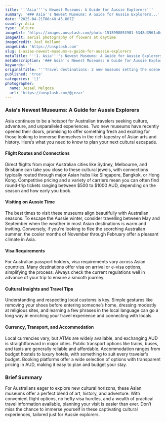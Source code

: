 ```yaml
---
title: '''Asia''''s Newest Museums: A Guide for Aussie Explorers'''
summary: '### Asia''s Newest Museums: A Guide for Aussie Explorers...'
date: '2025-04-21T08:48:45.807Z'
country: Asia
type: Culture
imageUrl: 'https://images.unsplash.com/photo-1518998053901-5348d3961a04'
imageAlt: aerial photography of flowers at daytime
imageCredit: Joel Holland
imageLink: 'https://unsplash.com'
slug: 1-asias-newest-museums-a-guide-for-aussie-explorers
metaTitle: '''1. Asia''''s Newest Museums: A Guide for Aussie Explorers'''
metaDescription: '### Asia''s Newest Museums: A Guide for Aussie Explorers...'
keywords: ''
originalTitle: '''Travel destinations: 2 new museums setting the scene in Asia - ArtsHub'''
published: 'true'
categories: '[]'
photographer:
  name: Jezael Melgoza
  url: 'https://unsplash.com/@jezar'
---
```







### Asia's Newest Museums: A Guide for Aussie Explorers

Asia continues to be a hotspot for Australian travelers seeking culture, adventure, and unparalleled experiences. Two new museums have recently opened their doors, promising to offer something fresh and exciting for those looking to immerse themselves in the rich tapestry of Asian arts and history. Here’s what you need to know to plan your next cultural escapade.

#### Flight Routes and Connections

Direct flights from major Australian cities like Sydney, Melbourne, and Brisbane can take you close to these cultural jewels, with connections typically routed through major Asian hubs like Singapore, Bangkok, or Hong Kong. Competitive pricing and a variety of carriers mean you can often find round-trip tickets ranging between $500 to $1000 AUD, depending on the season and how early you book.

#### Visiting on Aussie Time

The best times to visit these museums align beautifully with Australian seasons. To escape the Aussie winter, consider travelling between May and September when the weather in most Asian destinations is warm and inviting. Conversely, if you're looking to flee the scorching Australian summer, the cooler months of November through February offer a pleasant climate in Asia.

#### Visa Requirements

For Australian passport holders, visa requirements vary across Asian countries. Many destinations offer visa on arrival or e-visa options, simplifying the process. Always check the current regulations well in advance of your trip to ensure a smooth journey.

#### Cultural Insights and Travel Tips

Understanding and respecting local customs is key. Simple gestures like removing your shoes before entering someone’s home, dressing modestly at religious sites, and learning a few phrases in the local language can go a long way in enriching your travel experience and connecting with locals.

#### Currency, Transport, and Accommodation

Local currencies vary, but ATMs are widely available, and exchanging AUD is straightforward in major cities. Public transport options like trains, buses, and taxis are generally reliable and affordable. Accommodation ranges from budget hostels to luxury hotels, with something to suit every traveler's budget. Booking platforms offer a wide selection of options with transparent pricing in AUD, making it easy to plan and budget your stay.

### Brief Summary

For Australians eager to explore new cultural horizons, these Asian museums offer a perfect blend of art, history, and adventure. With convenient flight options, no hefty visa hurdles, and a wealth of practical travel information available, planning your visit is easier than ever. Don’t miss the chance to immerse yourself in these captivating cultural experiences, tailored just for Aussie explorers.
